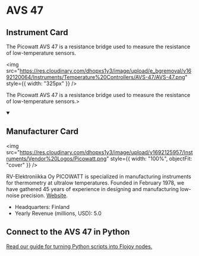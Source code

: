 
# AVS 47

## Instrument Card

<div className="flex">

<div>

The Picowatt AVS 47 is a resistance bridge used to measure the resistance of low-temperature sensors.

</div>

<img src="https://res.cloudinary.com/dhopxs1y3/image/upload/e_bgremoval/v1692120064/Instruments/Temperature%20Controllers/AVS-47/AVS-47.png" style={{ width: "325px" }} />

</div>

The Picowatt AVS 47 is a resistance bridge used to measure the resistance of low-temperature sensors.>

<details open>
<summary><h2>Manufacturer Card</h2></summary>

<img src="https://res.cloudinary.com/dhopxs1y3/image/upload/v1692125957/Instruments/Vendor%20Logos/Picowatt.png" style={{ width: "100%", objectFit: "cover" }} />

RV-Elektroniikka Oy PICOWATT is specialized in manufacturing instruments for thermometry at ultralow temperatures. Founded in February 1978, we have gathered 45 years of experience in designing and manufacturing low-noise precision. <a href="https://www.picowatt.fi/index1.html">Website</a>.

<ul>
  <li>Headquarters: Finland</li>
  <li>Yearly Revenue (millions, USD): 5.0</li>
</ul>
</details>

## Connect to the AVS 47 in Python

[Read our guide for turning Python scripts into Flojoy nodes.](https://docs.flojoy.ai/custom-nodes/creating-custom-node/)


